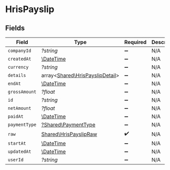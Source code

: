 # HrisPayslip


## Fields

| Field                                                                       | Type                                                                        | Required                                                                    | Description                                                                 |
| --------------------------------------------------------------------------- | --------------------------------------------------------------------------- | --------------------------------------------------------------------------- | --------------------------------------------------------------------------- |
| `companyId`                                                                 | *?string*                                                                   | :heavy_minus_sign:                                                          | N/A                                                                         |
| `createdAt`                                                                 | [\DateTime](https://www.php.net/manual/en/class.datetime.php)               | :heavy_minus_sign:                                                          | N/A                                                                         |
| `currency`                                                                  | *?string*                                                                   | :heavy_minus_sign:                                                          | N/A                                                                         |
| `details`                                                                   | array<[Shared\HrisPayslipDetail](../../Models/Shared/HrisPayslipDetail.md)> | :heavy_minus_sign:                                                          | N/A                                                                         |
| `endAt`                                                                     | [\DateTime](https://www.php.net/manual/en/class.datetime.php)               | :heavy_minus_sign:                                                          | N/A                                                                         |
| `grossAmount`                                                               | *?float*                                                                    | :heavy_minus_sign:                                                          | N/A                                                                         |
| `id`                                                                        | *?string*                                                                   | :heavy_minus_sign:                                                          | N/A                                                                         |
| `netAmount`                                                                 | *?float*                                                                    | :heavy_minus_sign:                                                          | N/A                                                                         |
| `paidAt`                                                                    | [\DateTime](https://www.php.net/manual/en/class.datetime.php)               | :heavy_minus_sign:                                                          | N/A                                                                         |
| `paymentType`                                                               | [?Shared\PaymentType](../../Models/Shared/PaymentType.md)                   | :heavy_minus_sign:                                                          | N/A                                                                         |
| `raw`                                                                       | [Shared\HrisPayslipRaw](../../Models/Shared/HrisPayslipRaw.md)              | :heavy_check_mark:                                                          | N/A                                                                         |
| `startAt`                                                                   | [\DateTime](https://www.php.net/manual/en/class.datetime.php)               | :heavy_minus_sign:                                                          | N/A                                                                         |
| `updatedAt`                                                                 | [\DateTime](https://www.php.net/manual/en/class.datetime.php)               | :heavy_minus_sign:                                                          | N/A                                                                         |
| `userId`                                                                    | *?string*                                                                   | :heavy_minus_sign:                                                          | N/A                                                                         |